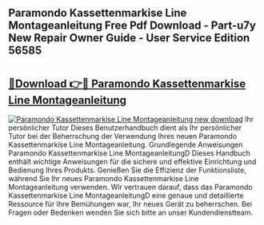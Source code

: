 ## Paramondo Kassettenmarkise Line Montageanleitung Free Pdf Download - Part-u7y New Repair Owner Guide - User Service Edition 56585

# <h2><a href="http://df7x6m.blite.top/?on=Paramondo+Kassettenmarkise+Line+Montageanleitung">🔗Download 👉🔴 Paramondo Kassettenmarkise Line Montageanleitung</a></h2>

[![Paramondo Kassettenmarkise Line Montageanleitung new download](https://i.imgur.com/lujVjoI.png)](http://df7x6m.blite.top/?on=Paramondo+Kassettenmarkise+Line+Montageanleitung)
Ihr persönlicher Tutor Dieses Benutzerhandbuch dient als Ihr persönlicher Tutor bei der Beherrschung der Verwendung Ihres neuen Paramondo Kassettenmarkise Line Montageanleitung. Grundlegende Anweisungen Paramondo Kassettenmarkise Line MontageanleitungD Dieses Handbuch enthält wichtige Anweisungen für die sichere und effektive Einrichtung und Bedienung Ihres Produkts. Genießen Sie die Effizienz der Funktionsliste, während Sie Ihr neues Paramondo Kassettenmarkise Line Montageanleitung verwenden. Wir vertrauen darauf, dass das Paramondo Kassettenmarkise Line MontageanleitungD eine genaue und detaillierte Ressource für Ihre Bemühungen war, Ihr neues Gerät zu beherrschen. Bei Fragen oder Bedenken wenden Sie sich bitte an unser Kundendienstteam.
